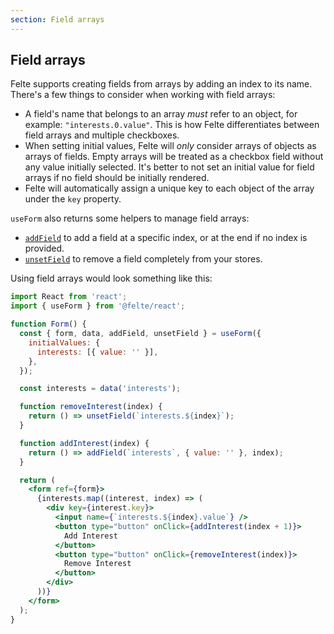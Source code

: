 ```yaml
---
section: Field arrays
---
```


## Field arrays

Felte supports creating fields from arrays by adding an index to its name. There's a few things to consider when working with field arrays:

* A field's name that belongs to an array _must_ refer to an object, for example: `"interests.0.value"`. This is how Felte differentiates between field arrays and multiple checkboxes.
* When setting initial values, Felte will _only_ consider arrays of objects as arrays of fields. Empty arrays will be treated as a checkbox field without any value initially selected. It's better to not set an initial value for field arrays if no field should be initially rendered.
* Felte will automatically assign a unique key to each object of the array under the `key` property.

`useForm` also returns some helpers to manage field arrays:

* [`addField`](/docs/react/helper-functions#addfield) to add a field at a specific index, or at the end if no index is provided.
* [`unsetField`](/docs/react/helper-functions#unsetfield) to remove a field completely from your stores.

Using field arrays would look something like this:

```jsx
import React from 'react';
import { useForm } from '@felte/react';

function Form() {
  const { form, data, addField, unsetField } = useForm({
    initialValues: {
      interests: [{ value: '' }],
    },
  });

  const interests = data('interests');

  function removeInterest(index) {
    return () => unsetField(`interests.${index}`);
  }

  function addInterest(index) {
    return () => addField(`interests`, { value: '' }, index);
  }

  return (
    <form ref={form}>
      {interests.map((interest, index) => (
        <div key={interest.key}>
          <input name={`interests.${index}.value`} />
          <button type="button" onClick={addInterest(index + 1)}>
            Add Interest
          </button>
          <button type="button" onClick={removeInterest(index)}>
            Remove Interest
          </button>
        </div>
      ))}
    </form>
  );
}
```

